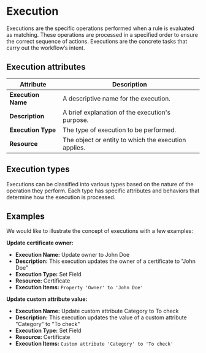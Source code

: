 # Execution

Executions are the specific operations performed when a rule is evaluated as matching. These operations are processed in a specified order to ensure the correct sequence of actions. Executions are the concrete tasks that carry out the workflow’s intent.

## Execution attributes

| Attribute          | Description                                          |
|--------------------|------------------------------------------------------|
| **Execution Name** | A descriptive name for the execution.                |
| **Description**    | A brief explanation of the execution's purpose.      |
| **Execution Type** | The type of execution to be performed.               |
| **Resource**       | The object or entity to which the execution applies. |

## Execution types

Executions can be classified into various types based on the nature of the operation they perform. Each type has specific attributes and behaviors that determine how the execution is processed.

## Examples

We would like to illustrate the concept of executions with a few examples:

**Update certificate owner:**

- **Execution Name:** Update owner to John Doe
- **Description:** This execution updates the owner of a certificate to "John Doe"
- **Execution Type:** Set Field
- **Resource:** Certificate
- **Execution Items:** `Property 'Owner' to 'John Doe'`

**Update custom attribute value:**

- **Execution Name:** Update custom attribute Category to To check
- **Description:** This execution updates the value of a custom attribute "Category" to "To check"
- **Execution Type:** Set Field
- **Resource:** Certificate
- **Execution Items:** `Custom attribute 'Category' to 'To check'`
